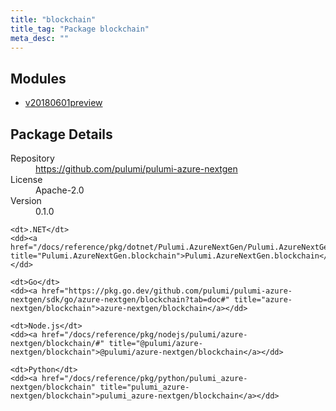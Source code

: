 ```yaml
---
title: "blockchain"
title_tag: "Package blockchain"
meta_desc: ""
---
```


<!-- WARNING: this file was generated by Pulumi Docs Generator. -->
<!-- Do not edit by hand unless you're certain you know what you are doing! -->



<h2 id="modules">Modules</h2>
<ul class="api">
    <li><a href="v20180601preview/" title="v20180601preview"><span class="symbol module"></span>v20180601preview</a></li>
</ul>

<h2 id="package-details">Package Details</h2>
<dl class="package-details">
	<dt>Repository</dt>
	<dd><a href="https://github.com/pulumi/pulumi-azure-nextgen">https://github.com/pulumi/pulumi-azure-nextgen</a></dd>
	<dt>License</dt>
	<dd>Apache-2.0</dd>
	<dt>Version</dt>
	<dd>0.1.0</dd>
</dl>



<dl class="tabular">

    <dt>.NET</dt>
    <dd><a href="/docs/reference/pkg/dotnet/Pulumi.AzureNextGen/Pulumi.AzureNextGen.blockchain.html" title="Pulumi.AzureNextGen.blockchain">Pulumi.AzureNextGen.blockchain</a></dd>

    <dt>Go</dt>
    <dd><a href="https://pkg.go.dev/github.com/pulumi/pulumi-azure-nextgen/sdk/go/azure-nextgen/blockchain?tab=doc#" title="azure-nextgen/blockchain">azure-nextgen/blockchain</a></dd>

    <dt>Node.js</dt>
    <dd><a href="/docs/reference/pkg/nodejs/pulumi/azure-nextgen/blockchain/#" title="@pulumi/azure-nextgen/blockchain">@pulumi/azure-nextgen/blockchain</a></dd>

    <dt>Python</dt>
    <dd><a href="/docs/reference/pkg/python/pulumi_azure-nextgen/blockchain" title="pulumi_azure-nextgen/blockchain">pulumi_azure-nextgen/blockchain</a></dd>

</dl>

